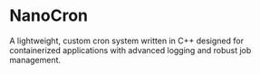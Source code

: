 # NanoCron
A lightweight, custom cron system written in C++ designed for containerized applications with advanced logging and robust job management.
